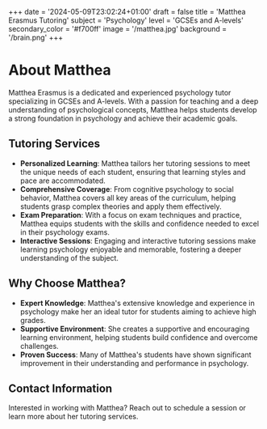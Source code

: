 +++
date = '2024-05-09T23:02:24+01:00'
draft = false
title = 'Matthea Erasmus Tutoring'
subject = 'Psychology'
level = 'GCSEs and A-levels'
secondary_color = '#f700ff'
image = '/matthea.jpg'
background = '/brain.png'
+++
# About Matthea

Matthea Erasmus is a dedicated and experienced psychology tutor specializing in GCSEs and A-levels. With a passion for teaching and a deep understanding of psychological concepts, Matthea helps students develop a strong foundation in psychology and achieve their academic goals.

## Tutoring Services

- **Personalized Learning**: Matthea tailors her tutoring sessions to meet the unique needs of each student, ensuring that learning styles and pace are accommodated.
- **Comprehensive Coverage**: From cognitive psychology to social behavior, Matthea covers all key areas of the curriculum, helping students grasp complex theories and apply them effectively.
- **Exam Preparation**: With a focus on exam techniques and practice, Matthea equips students with the skills and confidence needed to excel in their psychology exams.
- **Interactive Sessions**: Engaging and interactive tutoring sessions make learning psychology enjoyable and memorable, fostering a deeper understanding of the subject.

## Why Choose Matthea?

- **Expert Knowledge**: Matthea's extensive knowledge and experience in psychology make her an ideal tutor for students aiming to achieve high grades.
- **Supportive Environment**: She creates a supportive and encouraging learning environment, helping students build confidence and overcome challenges.
- **Proven Success**: Many of Matthea's students have shown significant improvement in their understanding and performance in psychology.

## Contact Information

Interested in working with Matthea? Reach out to schedule a session or learn more about her tutoring services.